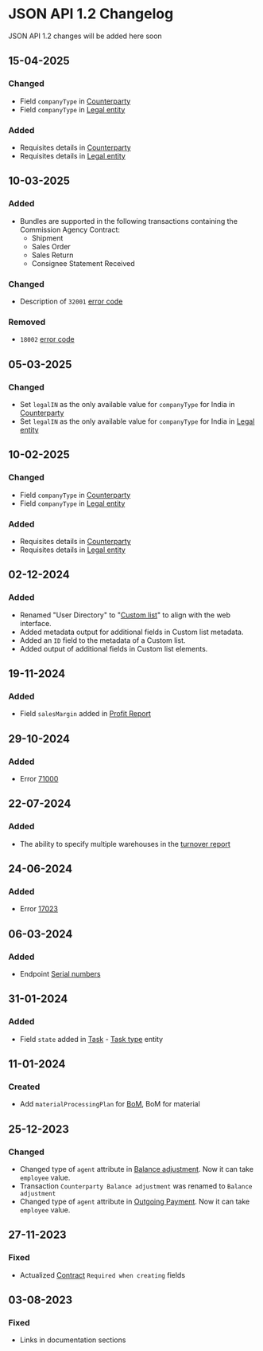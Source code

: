 # JSON API 1.2 Changelog

JSON API 1.2 changes will be added here soon

## 15-04-2025
### Changed
- Field `companyType` in [Counterparty](https://dev.kladana.com/doc/api/remap/1.2/dictionaries/#entities-counterparty-counterparties)
- Field `companyType` in [Legal entity](https://dev.kladana.com/doc/api/remap/1.2/dictionaries/#entities-entity-legal-entity)
### Added
- Requisites details in [Counterparty](https://dev.kladana.com/doc/api/remap/1.2/dictionaries/#entities-counterparty-counterparties)
- Requisites details in [Legal entity](https://dev.kladana.com/doc/api/remap/1.2/dictionaries/#entities-entity-legal-entity)

## 10-03-2025
### Added
- Bundles are supported in the following transactions containing the Commission Agency Contract:
  - Shipment
  - Sales Order
  - Sales Return
  - Consignee Statement Received

### Changed
- Description of `32001` [error code](https://dev.kladana.com/doc/api/remap/1.2/index.html#kladana-json-api-errors-error-codes-for-contracts)

### Removed
- `18002` [error code](https://dev.kladana.com/doc/api/remap/1.2/index.html#kladana-json-api-errors-error-codes-for-sales-and-shipments)

## 05-03-2025
### Changed
- Set `legalIN` as the only available value for `companyType` for India in [Counterparty](https://dev.kladana.com/doc/api/remap/1.2/dictionaries/#entities-counterparty-counterparties-counterparty-type)
- Set `legalIN` as the only available value for `companyType` for India in [Legal entity](https://dev.kladana.com/doc/api/remap/1.2/dictionaries/#entities-entity-legal-entity-legal-entity-type)

## 10-02-2025
### Changed
- Field `companyType` in [Counterparty](https://dev.kladana.com/doc/api/remap/1.2/dictionaries/#entities-counterparty-counterparties)
- Field `companyType` in [Legal entity](https://dev.kladana.com/doc/api/remap/1.2/dictionaries/#entities-entity-legal-entity)
### Added
- Requisites details in [Counterparty](https://dev.kladana.com/doc/api/remap/1.2/dictionaries/#entities-counterparty-counterparties)
- Requisites details in [Legal entity](https://dev.kladana.com/doc/api/remap/1.2/dictionaries/#entities-entity-legal-entity)

## 02-12-2024
### Added
- Renamed "User Directory" to "[Custom list](https://dev.kladana.com/doc/api/remap/1.2/dictionaries/#entities-custom-list)" to align with the web interface.
- Added metadata output for additional fields in Custom list metadata.
- Added an `ID` field to the metadata of a Custom list.
- Added output of additional fields in Custom list elements.

## 19-11-2024
### Added
- Field `salesMargin` added in [Profit Report](https://dev.kladana.com/doc/api/remap/1.2/reports/#reports-profit-report)

## 29-10-2024
### Added
- Error [71000](https://dev.kladana.com/doc/api/remap/1.2/#kladana-json-api-errors-error-codes-for-series)

## 22-07-2024
### Added
- The ability to specify multiple warehouses in the [turnover report](https://dev.kladana.com/doc/api/remap/1.2/reports/#reports-stock-movement-report)

## 24-06-2024
### Added
- Error [17023](https://dev.kladana.com/doc/api/remap/1.2/#kladana-json-api-errors-error-codes-for-documents)

## 06-03-2024
### Added
- Endpoint [Serial numbers](https://dev.kladana.com/doc/api/remap/1.2/dictionaries/#entities-serial-number)

## 31-01-2024
### Added
- Field `state` added in [Task](https://dev.kladana.com/doc/api/remap/1.2/dictionaries/#entities-task) - [Task type](https://dev.kladana.com/doc/api/remap/1.2/dictionaries/#entities-task-task-type) entity

## 11-01-2024
### Created
- Add `materialProcessingPlan` for [BoM](https://dev.kladana.com/doc/api/remap/1.2/dictionaries/#entities-bills-of-materials), BoM for material

## 25-12-2023
### Changed
- Changed type of `agent` attribute in [Balance adjustment](https://dev.kladana.com/doc/api/remap/1.2/documents/#transactions-balance-adjustment). Now it can take `employee` value.
- Transaction `Counterparty Balance adjustment` was renamed to `Balance adjustment`
- Changed type of `agent` attribute in [Outgoing Payment](https://dev.kladana.com/doc/api/remap/1.2/documents/#transactions-outgoing-payment). Now it can take `employee` value.

## 27-11-2023
### Fixed
- Actualized [Contract](https://dev.kladana.com/doc/api/remap/1.2/dictionaries/#entities-contract) `Required when creating` fields

## 03-08-2023
### Fixed
- Links in documentation sections
